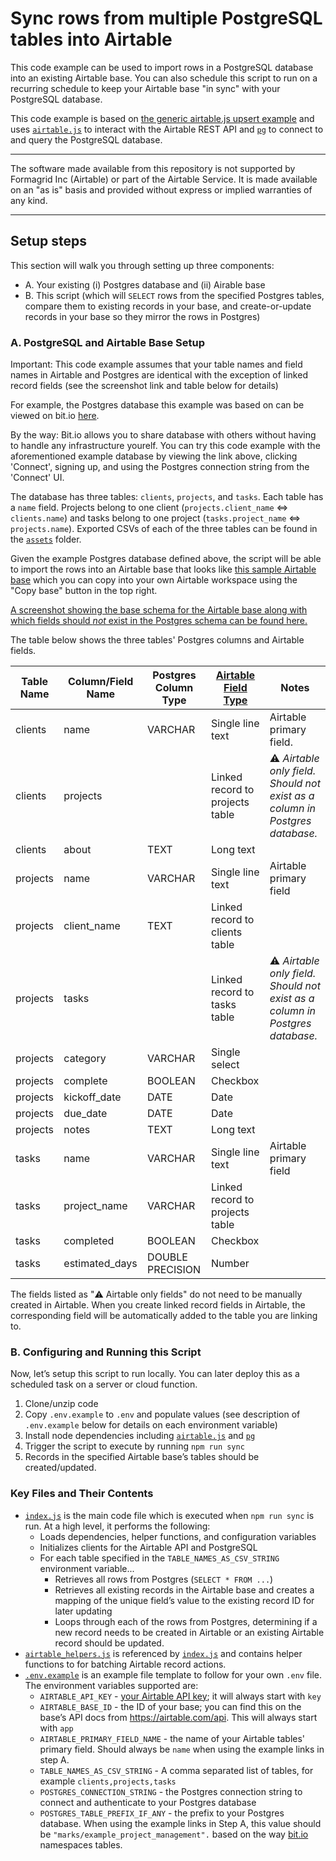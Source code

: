 # Sync rows from multiple PostgreSQL tables into Airtable

This code example can be used to import rows in a PostgreSQL database into an
existing Airtable base. You can also schedule this script to run on a recurring
schedule to keep your Airtable base "in sync" with your PostgreSQL database.

This code example is based on
[the generic airtable.js upsert example](.../../../../../javascript/using_airtable.js/)
and uses [`airtable.js`](https://github.com/airtable/airtable.js) to interact
with the Airtable REST API and [`pg`](https://node-postgres.com/) to connect to
and query the PostgreSQL database.

---

The software made available from this repository is not supported by Formagrid
Inc (Airtable) or part of the Airtable Service. It is made available on an "as
is" basis and provided without express or implied warranties of any kind.

---

## Setup steps

This section will walk you through setting up three components:

- A. Your existing (i) Postgres database and (ii) Airable base
- B. This script (which will `SELECT` rows from the specified Postgres tables,
  compare them to existing records in your base, and create-or-update records in
  your base so they mirror the rows in Postgres)

### A. PostgreSQL and Airtable Base Setup

Important: This code example assumes that your table names and field names in
Airtable and Postgres are identical with the exception of linked record fields
(see the screenshot link and table below for details)

For example, the Postgres database this example was based on can be viewed on
bit.io [here](https://bit.io/marks/example_project_management).

By the way: Bit.io allows you to share database with others without having to
handle any infrastructure yourelf. You can try this code example with the
aforementioned example database by viewing the link above, clicking 'Connect',
signing up, and using the Postgres connection string from the 'Connect' UI.

The database has three tables: `clients`, `projects`, and `tasks`. Each table
has a `name` field. Projects belong to one client (`projects.client_name` <=>
`clients.name`) and tasks belong to one project (`tasks.project_name` <=>
`projects.name`). Exported CSVs of each of the three tables can be found in the
[`assets`](assets/) folder.

Given the example Postgres database defined above, the script will be able to
import the rows into an Airtable base that looks like
[this sample Airtable base](https://airtable.com/shr5pcwXTVGYMWNNq) which you
can copy into your own Airtable workspace using the "Copy base" button in the
top right.

[A screenshot showing the base schema for the Airtable base along with which fields should _not_ exist in the Postgres schema can be found here.](./assets/airtable_base_schema.png)

The table below shows the three tables' Postgres columns and Airtable fields.

| **Table Name** | **Column/Field Name** | **Postgres Column Type** | [**Airtable Field Type**](https://support.airtable.com/hc/en-us/articles/360055885353-Field-types-overview) | **Notes**                                                                    |
| -------------- | --------------------- | ------------------------ | ----------------------------------------------------------------------------------------------------------- | ---------------------------------------------------------------------------- |
| clients        | name                  | VARCHAR                  | Single line text                                                                                            | Airtable primary field.                                                      |
| clients        | projects              |                          | Linked record to projects table                                                                             | ⚠️ _Airtable only field. Should not exist as a column in Postgres database._ |
| clients        | about                 | TEXT                     | Long text                                                                                                   |                                                                              |
| projects       | name                  | VARCHAR                  | Single line text                                                                                            | Airtable primary field                                                       |
| projects       | client_name           | TEXT                     | Linked record to clients table                                                                              |                                                                              |
| projects       | tasks                 |                          | Linked record to tasks table                                                                                | ⚠️ _Airtable only field. Should not exist as a column in Postgres database._ |
| projects       | category              | VARCHAR                  | Single select                                                                                               |                                                                              |
| projects       | complete              | BOOLEAN                  | Checkbox                                                                                                    |                                                                              |
| projects       | kickoff_date          | DATE                     | Date                                                                                                        |                                                                              |
| projects       | due_date              | DATE                     | Date                                                                                                        |                                                                              |
| projects       | notes                 | TEXT                     | Long text                                                                                                   |                                                                              |
| tasks          | name                  | VARCHAR                  | Single line text                                                                                            | Airtable primary field                                                       |
| tasks          | project_name          | VARCHAR                  | Linked record to projects table                                                                             |                                                                              |
| tasks          | completed             | BOOLEAN                  | Checkbox                                                                                                    |                                                                              |
| tasks          | estimated_days        | DOUBLE PRECISION         | Number                                                                                                      |                                                                              |

The fields listed as "⚠️ Airtable only fields" do not need to be manually
created in Airtable. When you create linked record fields in Airtable, the
corresponding field will be automatically added to the table you are linking to.

### B. Configuring and Running this Script

Now, let’s setup this script to run locally. You can later deploy this as a
scheduled task on a server or cloud function.

1. Clone/unzip code
2. Copy `.env.example` to `.env` and populate values (see description of
   `.env.example` below for details on each environment variable)
3. Install node dependencies including
   [`airtable.js`](https://github.com/airtable/airtable.js) and
   [`pg`](https://node-postgres.com/)
4. Trigger the script to execute by running `npm run sync`
5. Records in the specified Airtable base’s tables should be created/updated.

### Key Files and Their Contents

- [`index.js`](index.js) is the main code file which is executed when
  `npm run sync` is run. At a high level, it performs the following:
  - Loads dependencies, helper functions, and configuration variables
  - Initializes clients for the Airtable API and PostgreSQL
  - For each table specified in the `TABLE_NAMES_AS_CSV_STRING` environment
    variable...
    - Retrieves all rows from Postgres (`SELECT * FROM ...`)
    - Retrieves all existing records in the Airtable base and creates a mapping
      of the unique field’s value to the existing record ID for later updating
    - Loops through each of the rows from Postgres, determining if a new record
      needs to be created in Airtable or an existing Airtable record should be
      updated.
- [`airtable_helpers.js`](airtable_helpers.js) is referenced by
  [`index.js`](index.js) and contains helper functions to for batching Airtable
  record actions.
- [`.env.example`](.env.example) is an example file template to follow for your
  own `.env` file. The environment variables supported are:
  - `AIRTABLE_API_KEY` -
    [your Airtable API key](https://support.airtable.com/hc/en-us/articles/219046777-How-do-I-get-my-API-key-);
    it will always start with `key`
  - `AIRTABLE_BASE_ID` - the ID of your base; you can find this on the base’s
    API docs from https://airtable.com/api. This will always start with `app`
  - `AIRTABLE_PRIMARY_FIELD_NAME` - the name of your Airtable tables' primary
    field. Should always be `name` when using the example links in step A.
  - `TABLE_NAMES_AS_CSV_STRING` - A comma separated list of tables, for example
    `clients,projects,tasks`
  - `POSTGRES_CONNECTION_STRING` - the Postgres connection string to connect and
    authenticate to your Postgres database
  - `POSTGRES_TABLE_PREFIX_IF_ANY` - the prefix to your Postgres database. When
    using the example links in Step A, this value should be
    `"marks/example_project_management".` based on the way
    [bit.io](https://bit.io/) namespaces tables.
